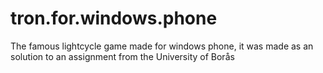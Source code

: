 # tron.for.windows.phone
The famous lightcycle game made for windows phone, it was made as an solution to an assignment from the University of Borås
